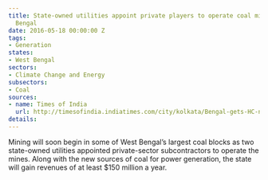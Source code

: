 ```yaml
---
title: State-owned utilities appoint private players to operate coal mines in West
  Bengal
date: 2016-05-18 00:00:00 Z
tags:
- Generation
states:
- West Bengal
sectors:
- Climate Change and Energy
subsectors:
- Coal
sources:
- name: Times of India
  url: http://timesofindia.indiatimes.com/city/kolkata/Bengal-gets-HC-nod-for-big-ticket-mining-operations/articleshow/52245841.cms
details: 
---
```


Mining will soon begin in some of West Bengal’s largest coal blocks as two state-owned utilities appointed private-sector subcontractors to operate the mines. Along with the new sources of coal for power generation, the state will gain revenues of at least $150 million a year.
